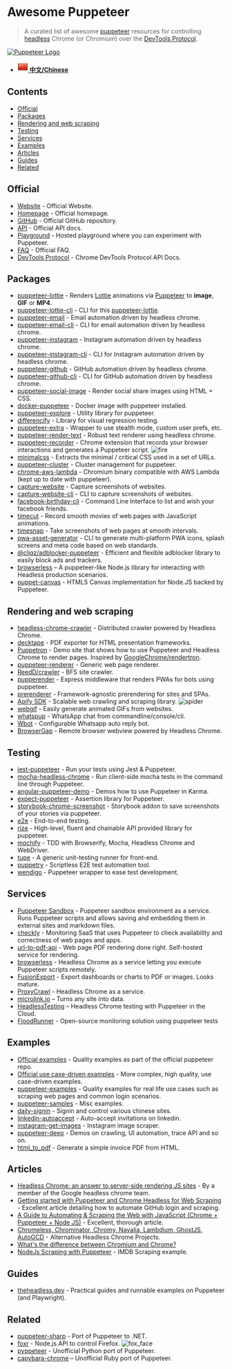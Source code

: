 # [](#awesome-puppeteer-)Awesome Puppeteer 
> A curated list of awesome [puppeteer](https://developers.google.com/web/tools/puppeteer/) resources for controlling [headless](https://developers.google.com/web/updates/2017/04/headless-chrome) Chrome (or Chromium) over the [DevTools Protocol](https://chromedevtools.github.io/devtools-protocol/).

[![Puppeteer Logo](https://raw.githubusercontent.com/transitive-bullshit/awesome-puppeteer/master/logo.png)](https://raw.githubusercontent.com/transitive-bullshit/awesome-puppeteer/master/logo.png)

*    [![china](https://raw.githubusercontent.com/gosquared/flags/master/flags/flags/shiny/24/China.png) **中文/Chinese**](https://github.com/transitive-bullshit/awesome-puppeteer/blob/master/readme.zh.md)

[](#contents)Contents
---------------------

*   [Official](#official)
*   [Packages](#packages)
*   [Rendering and web scraping](#rendering-and-web-scraping)
*   [Testing](#testing)
*   [Services](#services)
*   [Examples](#examples)
*   [Articles](#articles)
*   [Guides](#guides)
*   [Related](#related)

[](#official)Official
---------------------

*   [Website](https://pptr.dev) - Official Website.
*   [Homepage](https://developers.google.com/web/tools/puppeteer) - Official homepage.
*   [GitHub](https://github.com/GoogleChrome/puppeteer) - Official GitHub repository.
*   [API](https://github.com/GoogleChrome/puppeteer/blob/master/docs/api.md) - Official API docs.
*   [Playground](https://try-puppeteer.appspot.com) - Hosted playground where you can experiment with Puppeteer.
*   [FAQ](https://developers.google.com/web/tools/puppeteer/faq) - Official FAQ.
*   [DevTools Protocol](https://chromedevtools.github.io/devtools-protocol/) - Chrome DevTools Protocol API Docs.

[](#packages)Packages
---------------------

*   [puppeteer-lottie](https://github.com/transitive-bullshit/puppeteer-lottie) - Renders [Lottie](http://airbnb.io/lottie) animations via [Puppeteer](https://github.com/GoogleChrome/puppeteer) to **image**, **GIF** or **MP4**.
*   [puppeteer-lottie-cli](https://github.com/transitive-bullshit/puppeteer-lottie-cli) - CLI for this [puppeteer-lottie](https://github.com/transitive-bullshit/puppeteer-lottie).
*   [puppeteer-email](https://github.com/transitive-bullshit/puppeteer-email) - Email automation driven by headless chrome.
*   [puppeteer-email-cli](https://github.com/transitive-bullshit/puppeteer-email/tree/master/packages/puppeteer-email-cli) - CLI for email automation driven by headless chrome.
*   [puppeteer-instagram](https://github.com/transitive-bullshit/puppeteer-instagram) - Instagram automation driven by headless chrome.
*   [puppeteer-instagram-cli](https://github.com/transitive-bullshit/puppeteer-instagram-cli) - CLI for Instagram automation driven by headless chrome.
*   [puppeteer-github](https://github.com/transitive-bullshit/puppeteer-github) - GitHub automation driven by headless chrome.
*   [puppeteer-github-cli](https://github.com/transitive-bullshit/puppeteer-github-cli) - CLI for GitHub automation driven by headless chrome.
*   [puppeteer-social-image](https://github.com/chrisvxd/puppeteer-social-image) - Render social share images using HTML + CSS.
*   [docker-puppeteer](https://github.com/alekzonder/docker-puppeteer) - Docker image with puppeteer installed.
*   [puppeteer-explore](https://github.com/laispace/puppeteer-explore) - Utility library for puppeteer.
*   [differencify](https://github.com/NimaSoroush/differencify) - Library for visual regression testing.
*   [puppeteer-extra](https://github.com/berstend/puppeteer-extra) - Wrapper to use stealth mode, custom user prefs, etc.
*   [puppeteer-render-text](https://github.com/transitive-bullshit/puppeteer-render-text) - Robust text renderer using headless chrome.
*   [puppeteer-recorder](https://github.com/checkly/puppeteer-recorder) - Chrome extension that records your browser interactions and generates a Puppeteer script. ![fire](https://github.githubassets.com/images/icons/emoji/unicode/1f525.png)
*   [minimalcss](https://github.com/peterbe/minimalcss) - Extracts the minimal / critical CSS used in a set of URLs.
*   [puppeteer-cluster](https://github.com/thomasdondorf/puppeteer-cluster) - Cluster management for puppeteer.
*   [chrome-aws-lambda](https://github.com/alixaxel/chrome-aws-lambda) - Chromium binary compatible with AWS Lambda (kept up to date with puppeteer).
*   [capture-website](https://github.com/sindresorhus/capture-website) - Capture screenshots of websites.
*   [capture-website-cli](https://github.com/sindresorhus/capture-website-cli) - CLI to capture screenshots of websites.
*   [facebook-birthday-cli](https://github.com/igniteram/facebook-birthday-cli) - Command Line Interface to list and wish your facebook friends.
*   [timecut](https://github.com/tungs/timecut) - Record smooth movies of web pages with JavaScript animations.
*   [timesnap](https://github.com/tungs/timesnap) - Take screenshots of web pages at smooth intervals.
*   [pwa-asset-generator](https://github.com/onderceylan/pwa-asset-generator) - CLI to generate multi-platform PWA icons, splash screens and meta code based on web standards.
*   [@cliqz/adblocker-puppeteer](https://github.com/cliqz-oss/adblocker/tree/master/packages/adblocker-puppeteer) - Efficient and flexible adblocker library to easily block ads and trackers.
*   [browserless](https://browserless.js.org) – A puppeteer-like Node.js library for interacting with Headless production scenarios.
*   [puppet-canvas](https://github.com/pshihn/puppet-canvas) - HTML5 Canvas implementation for Node.JS backed by Puppeteer.

[](#rendering-and-web-scraping)Rendering and web scraping
---------------------------------------------------------

*   [headless-chrome-crawler](https://github.com/yujiosaka/headless-chrome-crawler) - Distributed crawler powered by Headless Chrome.
*   [decktape](https://github.com/astefanutti/decktape) - PDF exporter for HTML presentation frameworks.
*   [Puppetron](https://github.com/cheeaun/puppetron) - Demo site that shows how to use Puppeteer and Headless Chrome to render pages. Inspired by [GoogleChrome/rendertron](https://github.com/GoogleChrome/rendertron).
*   [puppeteer-renderer](https://github.com/zenato/puppeteer-renderer) - Generic web page renderer.
*   [ReedD/crawler](https://github.com/ReedD/crawler) - BFS site crawler.
*   [pupperender](https://github.com/LasaleFamine/pupperender) - Express middleware that renders PWAs for bots using puppeteer.
*   [prerenderer](https://github.com/Tribex/prerenderer) - Framework-agnostic prerendering for sites and SPAs.
*   [Apify SDK](https://github.com/apifytech/apify-js) - Scalable web crawling and scraping library. ![spider](https://github.githubassets.com/images/icons/emoji/unicode/1f577.png)
*   [webgif](https://github.com/anishkny/webgif) - Easily generate animated GIFs from websites.
*   [whatspup](https://github.com/sarfraznawaz2005/whatspup) - WhatsApp chat from commandline/console/cli.
*   [Wbot](https://github.com/vasani-arpit/WBOT) - Configurable Whatsapp auto reply bot.
*   [BrowserGap](https://github.com/dosyago/BrowserGap) - Remote browser webview powered by Headless Chrome.

[](#testing)Testing
-------------------

*   [jest-puppeteer](https://github.com/smooth-code/jest-puppeteer) - Run your tests using Jest & Puppeteer.
*   [mocha-headless-chrome](https://github.com/direct-adv-interfaces/mocha-headless-chrome) - Run client-side mocha tests in the command line through Puppeteer.
*   [angular-puppeteer-demo](https://github.com/Quramy/angular-puppeteer-demo) - Demos how to use Puppeteer in Karma.
*   [expect-puppeteer](https://github.com/smooth-code/jest-puppeteer/tree/master/packages/expect-puppeteer) - Assertion library for Puppeteer.
*   [storybook-chrome-screenshot](https://github.com/tsuyoshiwada/storybook-chrome-screenshot) - Storybook addon to save screenshots of your stories via puppeteer.
*   [e2e](https://github.com/dollarshaveclub/e2e) - End-to-end testing.
*   [rize](https://github.com/g-plane/rize) - High-level, fluent and chainable API provided library for puppeteer.
*   [mochify](https://github.com/mantoni/mochify.js) - TDD with Browserify, Mocha, Headless Chrome and WebDriver.
*   [tupe](https://github.com/jl-/tupe) - A generic unit-testing runner for front-end.
*   [puppetry](https://puppetry.app/) - Scriptless E2E test automation tool.
*   [wendigo](https://github.com/angrykoala/wendigo) - Puppeteer wrapper to ease test development.

[](#services)Services
---------------------

*   [Puppeteer Sandbox](https://puppeteersandbox.com) - Puppeteer sandbox environment as a service. Runs Puppeteer scripts and allows saving and embedding them in external sites and markdown files.
*   [checkly](https://checklyhq.com) - Monitoring SaaS that uses Puppeteer to check availability and correctness of web pages and apps.
*   [url-to-pdf-api](https://github.com/alvarcarto/url-to-pdf-api) - Web page PDF rendering done right. Self-hosted service for rendering.
*   [browserless](https://github.com/joelgriffith/browserless) - Headless Chrome as a service letting you execute Puppeteer scripts remotely.
*   [FusionExport](https://www.fusioncharts.com/fusionexport) - Export dashboards or charts to PDF or images. Looks mature.
*   [ProxyCrawl](https://proxycrawl.com) - Headless Chrome as a service.
*   [microlink.io](https://microlink.io) – Turns any site into data.
*   [HeadlessTesting](https://headlesstesting.com) – Headless Chrome testing with Puppeteer in the Cloud.
*   [FloodRunner](https://floodrunner.dev) - Open-source monitoring solution using puppeteer tests

[](#examples)Examples
---------------------

*   [Official examples](https://github.com/puppeteer/puppeteer/tree/main/examples) - Quality examples as part of the official puppeteer repo.
*   [Official use case-driven examples](https://github.com/GoogleChromeLabs/puppeteer-examples) - More complex, high quality, use case-driven examples.
*   [puppeteer-examples](https://github.com/checkly/puppeteer-examples) - Quality examples for real life use cases such as scraping web pages and common login scenarios.
*   [puppeteer-samples](https://github.com/sweekson/puppeteer-samples) - Misc examples.
*   [daily-signin](https://github.com/yidinghan/daily-signin) - Signin and control various chinese sites.
*   [linkedin-autoaccept](https://github.com/MRdotB/linkedin-autoaccept) - Auto-accept invitations on linkedin.
*   [instagram-get-images](https://github.com/aofdev/instagram-get-images) - Instagram image scraper.
*   [puppeteer-deep](https://github.com/zhentaoo/puppeteer-deep) - Demos on crawling, UI automation, trace API and so on.
*   [html\_to\_pdf](https://github.com/chuongtrh/html_to_pdf) - Generate a simple invoice PDF from HTML.

[](#articles)Articles
---------------------

*   [Headless Chrome: an answer to server-side rendering JS sites](https://developers.google.com/web/tools/puppeteer/articles/ssr) - By a member of the Google headless chrome team.
*   [Getting started with Puppeteer and Chrome Headless for Web Scraping](https://medium.com/@e_mad_ehsan/getting-started-with-puppeteer-and-chrome-headless-for-web-scrapping-6bf5979dee3e) - Excellent article detailing how to automate GitHub login and scraping.
*   [A Guide to Automating & Scraping the Web with JavaScript (Chrome + Puppeteer + Node JS)](https://codeburst.io/a-guide-to-automating-scraping-the-web-with-javascript-chrome-puppeteer-node-js-b18efb9e9921) - Excellent, thorough article.
*   [Chromeless, Chrominator, Chromy, Navalia, Lambdium, GhostJS, AutoGCD](https://medium.com/@kensoh/chromeless-chrominator-chromy-navalia-lambdium-ghostjs-autogcd-ef34bcd26907) - Alternative Headless Chrome Projects.
*   [What's the difference between Chromium and Chrome?](https://www.howtogeek.com/202825/what%E2%80%99s-the-difference-between-chromium-and-chrome/)
*   [NodeJs Scraping with Puppeteer](https://learnscraping.com/nodejs-web-scraping-with-puppeteer/) - IMDB Scraping example.

[](#guides)Guides
-----------------

*   [theheadless.dev](https://theheadless.dev) - Practical guides and runnable examples on Puppeteer (and Playwright).

[](#related)Related
-------------------

*   [puppeteer-sharp](https://github.com/kblok/puppeteer-sharp) - Port of Puppeteer to .NET.
*   [foxr](https://github.com/deepsweet/foxr) - Node.js API to control Firefox. ![fox_face](https://github.githubassets.com/images/icons/emoji/unicode/1f98a.png)
*   [pyppeteer](https://github.com/pyppeteer/pyppeteer) - Unofficial Python port of Puppeteer.
*   [capybara-chrome](https://github.com/carezone/capybara-chrome) – Unofficial Ruby port of Puppeteer.

 